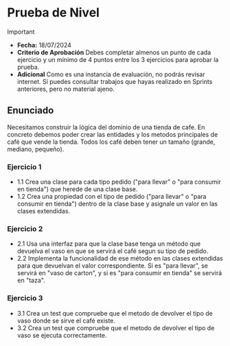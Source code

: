 # Prueba de Nivel
> [!IMPORTANT]
> - **Fecha:** 18/07/2024
> - **Criterio de Aprobación** Debes completar almenos un punto de cada ejercicio y un mínimo de 4 puntos entre los 3 ejercicios para aprobar la prueba.
> - **Adicional** Como es una instancia de evaluación, no podrás revisar internet. Sí puedes consultar trabajos que hayas realizado en Sprints anteriores, pero no material ajeno.

## Enunciado

Necesitamos construir la lógica del dominio de una tienda de cafe. En concreto debemos poder crear las entidades y los metodos principales de café que vende la tienda. Todos los café deben tener un tamaño (grande, mediano, pequeño).

### Ejercicio 1

- 1.1 Crea una clase para cada tipo pedido ("para llevar" o "para consumir en tienda") que herede de una clase base.
- 1.2 Crea una propiedad con el tipo de pedido ("para llevar" o "para consumir en tienda") dentro de la clase base y asignale un valor en las clases extendidas.

### Ejercicio 2

- 2.1 Usa una interfaz para que la clase base tenga un método que devuelva el vaso en que se servirá el café segun su tipo de pedido.
- 2.2 Implementa la funcionalidad de ese método en las clases extendidas para que devuelvan el valor correspondiente. Si es "para llevar", se servirá en "vaso de carton", y si es "para consumir en tienda" se servirá en "taza".

### Ejercicio 3

- 3.1 Crea un test que compruebe que el metodo de devolver el tipo de vaso donde se sirve el café existe.
- 3.2 Crea un test que compruebe que el metodo de devolver el tipo de vaso se ejecuta correctamente.
